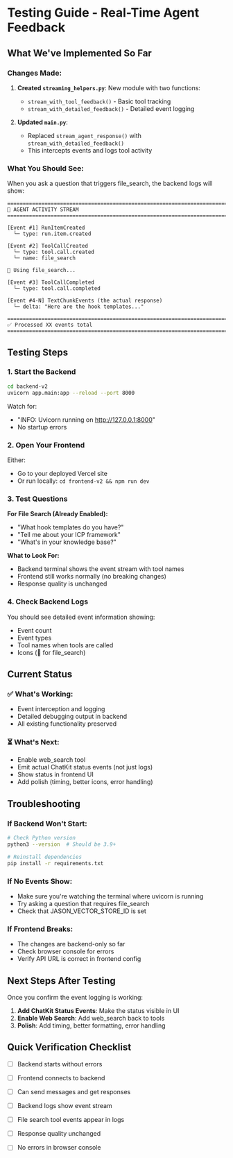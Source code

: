 # Testing Guide - Real-Time Agent Feedback

## What We've Implemented So Far

### Changes Made:
1. **Created `streaming_helpers.py`**: New module with two functions:
   - `stream_with_tool_feedback()` - Basic tool tracking
   - `stream_with_detailed_feedback()` - Detailed event logging

2. **Updated `main.py`**: 
   - Replaced `stream_agent_response()` with `stream_with_detailed_feedback()`
   - This intercepts events and logs tool activity

### What You Should See:

When you ask a question that triggers file_search, the backend logs will show:

```
================================================================================
🤖 AGENT ACTIVITY STREAM
================================================================================

[Event #1] RunItemCreated
  └─ type: run.item.created

[Event #2] ToolCallCreated
  └─ type: tool.call.created
  └─ name: file_search

📁 Using file_search...

[Event #3] ToolCallCompleted
  └─ type: tool.call.completed

[Event #4-N] TextChunkEvents (the actual response)
  └─ delta: "Here are the hook templates..."

================================================================================
✅ Processed XX events total
================================================================================
```

## Testing Steps

### 1. Start the Backend
```bash
cd backend-v2
uvicorn app.main:app --reload --port 8000
```

Watch for:
- "INFO: Uvicorn running on http://127.0.0.1:8000"
- No startup errors

### 2. Open Your Frontend
Either:
- Go to your deployed Vercel site
- Or run locally: `cd frontend-v2 && npm run dev`

### 3. Test Questions

**For File Search (Already Enabled):**
- "What hook templates do you have?"
- "Tell me about your ICP framework"
- "What's in your knowledge base?"

**What to Look For:**
- Backend terminal shows the event stream with tool names
- Frontend still works normally (no breaking changes)
- Response quality is unchanged

### 4. Check Backend Logs

You should see detailed event information showing:
- Event count
- Event types
- Tool names when tools are called
- Icons (📁 for file_search)

## Current Status

### ✅ What's Working:
- Event interception and logging
- Detailed debugging output in backend
- All existing functionality preserved

### ⏳ What's Next:
- Enable web_search tool
- Emit actual ChatKit status events (not just logs)
- Show status in frontend UI
- Add polish (timing, better icons, error handling)

## Troubleshooting

### If Backend Won't Start:
```bash
# Check Python version
python3 --version  # Should be 3.9+

# Reinstall dependencies
pip install -r requirements.txt
```

### If No Events Show:
- Make sure you're watching the terminal where uvicorn is running
- Try asking a question that requires file_search
- Check that JASON_VECTOR_STORE_ID is set

### If Frontend Breaks:
- The changes are backend-only so far
- Check browser console for errors
- Verify API URL is correct in frontend config

## Next Steps After Testing

Once you confirm the event logging is working:

1. **Add ChatKit Status Events**: Make the status visible in UI
2. **Enable Web Search**: Add web_search back to tools
3. **Polish**: Add timing, better formatting, error handling

## Quick Verification Checklist

- [ ] Backend starts without errors
- [ ] Frontend connects to backend
- [ ] Can send messages and get responses
- [ ] Backend logs show event stream
- [ ] File search tool events appear in logs
- [ ] Response quality unchanged
- [ ] No errors in browser console

